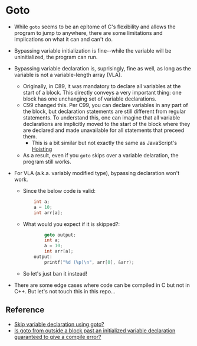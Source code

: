 # Goto

* While `goto` seems to be an epitome of C's flexibility and allows the program
to jump to anywhere, there are some limitations and implications on what
it can and can't do.

* Bypassing variable initialization is fine--while the variable will be
uninitialized, the program can run.

* Bypassing variable declaration is, suprisingly, fine as well, as long as
the variable is not a variable-length array (VLA).
  * Originally, in C89, it was mandatory to declare all variables at the
    start of a block. This directly conveys a very important thing: one
    block has one unchanging set of variable declarations.
  * C99 changed this. Per C99, you can declare variables in any part of the
  block, but declaration statements are still different from regular statements.
  To understand this, one can imagine that all variable declarations are
  implicitly moved to the start of the block where they are declared and
  made unavailable for all statements that preceed them.
    * This is a bit similar but not exactly the same as JavaScript's
    [Hoisting](https://developer.mozilla.org/en-US/docs/Glossary/Hoisting)
  * As a result, even if you `goto` skips over a variable delaration, the
  program still works.

* For VLA (a.k.a. variably modified type), bypassing declaration won't work.
  * Since the below code is valid:
    ```C
        int a;
        a = 10;
        int arr[a];
    ```
  * What would you expect if it is skipped?:
    ```C
            goto output;
            int a;
            a = 10;
            int arr[a];
        output:
            printf("%d (%p)\n", arr[0], &arr);
    ```
  * So let's just ban it instead!

* There are some edge cases where code can be compiled in C but not in C++.
But let's not touch this in this repo...

## Reference

* [Skip variable declaration using goto?](https://stackoverflow.com/questions/29880836/skip-variable-declaration-using-goto)
* [Is goto from outside a block past an initialized variable declaration guaranteed to give a compile error?](https://stackoverflow.com/questions/34081317/is-goto-from-outside-a-block-past-an-initialized-variable-declaration-guaranteed)